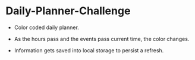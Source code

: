 # Daily-Planner-Challenge

* Color coded daily planner.

* As the hours pass and the events pass current time, the color changes.

* Information gets saved into local storage to persist a refresh.

